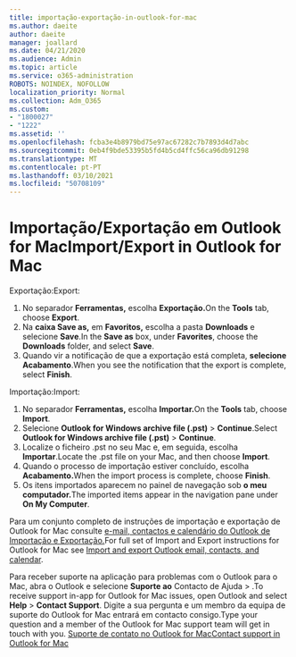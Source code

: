 ```yaml
---
title: importação-exportação-in-outlook-for-mac
ms.author: daeite
author: daeite
manager: joallard
ms.date: 04/21/2020
ms.audience: Admin
ms.topic: article
ms.service: o365-administration
ROBOTS: NOINDEX, NOFOLLOW
localization_priority: Normal
ms.collection: Adm_O365
ms.custom:
- "1800027"
- "1222"
ms.assetid: ''
ms.openlocfilehash: fcba3e4b8979bd75e97ac67282c7b7893d4d7abc
ms.sourcegitcommit: 0eb4f9bde53395b5fd4b5cd4ffc56ca96db91298
ms.translationtype: MT
ms.contentlocale: pt-PT
ms.lasthandoff: 03/10/2021
ms.locfileid: "50708109"
---
```

# <a name="importexport-in-outlook-for-mac"></a><span data-ttu-id="253b1-102">Importação/Exportação em Outlook for Mac</span><span class="sxs-lookup"><span data-stu-id="253b1-102">Import/Export in Outlook for Mac</span></span> 

<span data-ttu-id="253b1-103">Exportação:</span><span class="sxs-lookup"><span data-stu-id="253b1-103">Export:</span></span>
1. <span data-ttu-id="253b1-104">No separador **Ferramentas,** escolha **Exportação.**</span><span class="sxs-lookup"><span data-stu-id="253b1-104">On the **Tools** tab, choose **Export**.</span></span>
2. <span data-ttu-id="253b1-105">Na **caixa Save as,** em **Favoritos,** escolha a pasta **Downloads** e selecione **Save**.</span><span class="sxs-lookup"><span data-stu-id="253b1-105">In the **Save as** box, under **Favorites**, choose the **Downloads** folder, and select **Save**.</span></span>
3. <span data-ttu-id="253b1-106">Quando vir a notificação de que a exportação está completa, **selecione Acabamento**.</span><span class="sxs-lookup"><span data-stu-id="253b1-106">When you see the notification that the export is complete, select **Finish**.</span></span>

<span data-ttu-id="253b1-107">Importação:</span><span class="sxs-lookup"><span data-stu-id="253b1-107">Import:</span></span>
1. <span data-ttu-id="253b1-108">No separador **Ferramentas,** escolha **Importar.**</span><span class="sxs-lookup"><span data-stu-id="253b1-108">On the **Tools** tab, choose **Import**.</span></span>
2. <span data-ttu-id="253b1-109">Selecione **Outlook for Windows archive file (.pst)**  >  **Continue**.</span><span class="sxs-lookup"><span data-stu-id="253b1-109">Select **Outlook for Windows archive file (.pst)** > **Continue**.</span></span>
3. <span data-ttu-id="253b1-110">Localize o ficheiro .pst no seu Mac e, em seguida, escolha **Importar**.</span><span class="sxs-lookup"><span data-stu-id="253b1-110">Locate the .pst file on your Mac, and then choose **Import**.</span></span>
4. <span data-ttu-id="253b1-111">Quando o processo de importação estiver concluído, escolha **Acabamento.**</span><span class="sxs-lookup"><span data-stu-id="253b1-111">When the import process is complete, choose **Finish**.</span></span>
5. <span data-ttu-id="253b1-112">Os itens importados aparecem no painel de navegação sob **o meu computador.**</span><span class="sxs-lookup"><span data-stu-id="253b1-112">The imported items appear in the navigation pane under **On My Computer**.</span></span>

<span data-ttu-id="253b1-113">Para um conjunto completo de instruções de importação e exportação de Outlook for Mac consulte [e-mail, contactos e calendário do Outlook de Importação e Exportação.](https://support.office.com/article/92577192-3881-4502-b79d-c3bbada6c8ef#ID0EAACAAA=Mac)</span><span class="sxs-lookup"><span data-stu-id="253b1-113">For full set of Import and Export instructions for Outlook for Mac see [Import and export Outlook email, contacts, and calendar](https://support.office.com/article/92577192-3881-4502-b79d-c3bbada6c8ef#ID0EAACAAA=Mac).</span></span> 

<span data-ttu-id="253b1-114">Para receber suporte na aplicação para problemas com o Outlook para o Mac, abra o Outlook e selecione **Suporte ao** Contacto de Ajuda  >  .</span><span class="sxs-lookup"><span data-stu-id="253b1-114">To receive support in-app for Outlook for Mac issues, open Outlook and select **Help** > **Contact Support**.</span></span> <span data-ttu-id="253b1-115">Digite a sua pergunta e um membro da equipa de suporte do Outlook for Mac entrará em contacto consigo.</span><span class="sxs-lookup"><span data-stu-id="253b1-115">Type your question and a member of the Outlook for Mac support team will get in touch with you.</span></span> [<span data-ttu-id="253b1-116">Suporte de contato no Outlook for Mac</span><span class="sxs-lookup"><span data-stu-id="253b1-116">Contact support in Outlook for Mac</span></span>](https://support.microsoft.com/office/contact-support-within-outlook-for-mac-d0410177-8e65-4487-93f7-206a3a3d71a8)